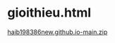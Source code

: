 # gioithieu.html

[haib198386new.github.io-main.zip](https://github.com/haib1908386/haib198386new.github.io/files/10985900/haib198386new.github.io-main.zip)
